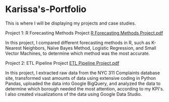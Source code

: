 # Karissa's-Portfolio
This is where I will be displaying my projects and case studies.

Project 1: R Forecasting Methods Project
[R Forecasting Methods Project.pdf](https://github.com/karissamaharaj/Karissas-Portfolio/files/10253242/R.Forecasting.Methods.Project.pdf)


In this project, I compared different forecasting methods in R, such as K-Nearest Neighbors, Naïve Bayes Method, Logistic Regression, and Small Vector Machines, to determine which method was the most accurate.


Project 2: ETL Pipeline Project
[ETL Pipeline Project.pdf](https://github.com/karissamaharaj/Karissas-Portfolio/files/10253244/ETL.Pipeline.Project.pdf)


In this project, I extracted raw data from the NYC 311 Complaints database site, transformed vast amounts of data using extensive coding in Python Pandas, uploaded the data into Google BigQuery, and analyzed the data to determine which borough needed the most attention, according to my KPI's. I also created visualizations of the data using Google Data Studio.
